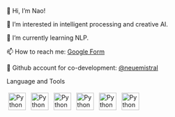 👋 Hi, I’m Nao!

👀 I’m interested in intelligent processing and creative AI.

🌱 I’m currently learning NLP.

📫 How to reach me: [Google Form](https://forms.gle/eNTHtCFPUnCRYaMWA)

🦄 Github account for co-development: [@neuemistral](https://github.com/neuemistral)

Language and Tools
<p>
<img src="https://cdn.worldvectorlogo.com/logos/python-5.svg" alt="Python" height="40" style="vertical-align:top; margin:4px">
<img src="https://cdn.worldvectorlogo.com/logos/unity-69.svg" alt="Python" height="40" style="vertical-align:top; margin:4px"> 
<img src="https://cdn.worldvectorlogo.com/logos/kotlin-1.svg" alt="Python" height="40" style="vertical-align:top; margin:4px">  
<img src="https://cdn.worldvectorlogo.com/logos/logo-javascript.svg" alt="Python" height="40" style="vertical-align:top; margin:4px">  
<img src="https://cdn.worldvectorlogo.com/logos/linux-tux.svg" alt="Python" height="40" style="vertical-align:top; margin:4px">  
<img src="https://cdn.worldvectorlogo.com/logos/figma-1.svg" alt="Python" height="40" style="vertical-align:top; margin:4px">  
</p>



<!---

--->
